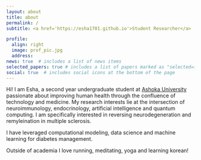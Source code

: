 ```yaml
---
layout: about
title: about
permalink: /
subtitle: <a href='https://esha1701.github.io'>Student Researcher</a>

profile:
  align: right
  image: prof_pic.jpg
  address: 
news: true  # includes a list of news items
selected_papers: true # includes a list of papers marked as "selected={true}"
social: true  # includes social icons at the bottom of the page
---
```


Hi! I am Esha, a second year undergraduate student at [Ashoka University](https://www.ashoka.edu.in) passionate about improving human health through the confluence of technology and medicine. My research interests lie at the intersection of neuroimmunology, endocrinology, artificial intelligence and quantum computing. I am specifically interested in reversing neurodegeneration and remyleination in multiple sclerosis.

I have leveraged computational modeling, data science and machine learning for diabetes management.


Outside of academia I love running, meditating, yoga and learning korean!


